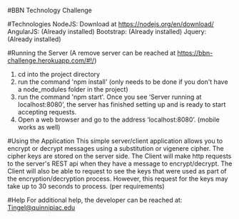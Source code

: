 #BBN Technology Challenge

#Technologies
NodeJS: Download at https://nodejs.org/en/download/
AngularJS: (Already installed)
Bootstrap: (Already installed)
Jquery: (Already installed)

#Running the Server (A remove server can be reached at https://bbn-challenge.herokuapp.com/#!/)
1. cd into the project directory
2. run the command 'npm install' (only needs to be done if you don't have a node_modules folder in the project)
3. run the command 'npm start'. Once you see ‘Server running at localhost:8080’, the server has finished setting up and is ready to start accepting requests.
4. Open a web browser and go to the address ‘localhost:8080’. (mobile works as well)

#Using the Application
This simple server/client application allows you to encrypt or decrypt messages
using a substitution or vigenere cipher. The cipher keys are stored on 
the server side. The Client will make http requests to the server's REST api when
they have a message to encrypt/decrypt. The Client will also be able to request to 
see the keys that were used as part of the encryption/decryption process. However, 
this request for the keys may take up to 30 seconds to process. (per requirements)

#Help
For additional help, the developer can be reached at: Tingel@quinnipiac.edu
